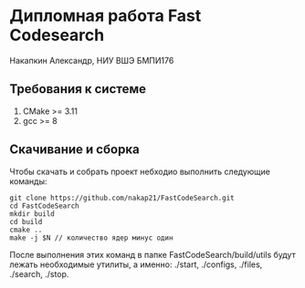 # Дипломная работа Fast Codesearch

Накапкин Александр, НИУ ВШЭ БМПИ176

## Требования к системе
1. CMake >= 3.11
2. gcc >= 8

## Скачивание и сборка
Чтобы скачать и собрать проект небходио выполнить следующие команды:
```
git clone https://github.com/nakap21/FastCodeSearch.git
cd FastCodeSearch
mkdir build
cd build 
cmake ..
make -j $N // количество ядер минус один
```

После выполнения этих команд в папке FastCodeSearch/build/utils будут лежать необходимые утилиты, а именно: ./start, ./configs, ./files, ./search, ./stop.
